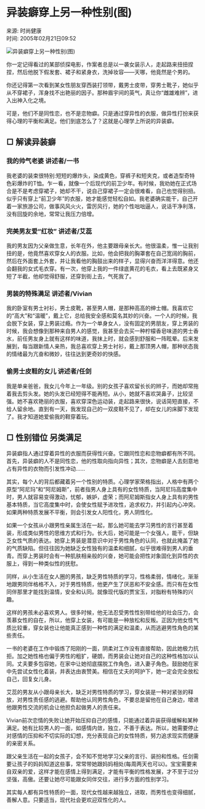 # 异装癖穿上另一种性别(图)
来源: 时尚健康  
时间: 2005年02月21日09:52  

![异装癖穿上另一种性别(图)](http://image2.sina.com.cn/lx/mt/2005-02-21/U765P8T1D140544F62DT20050221095231.jpg)

你一定记得看过的某部侦探电影，作案者总是以一袭女装示人，走起路来扭扭捏捏，然后他脱下假发套、裙子和紧身衣，洗掉妆容——天哪，他竟然是个男的。

你还记得第一次看到某女性朋友穿西装打领带，戴男士皮带，穿男士靴子，她似乎从不穿裙子，浑身找不出艳丽的因子。那种眉宇间的英气，真让你“雌雄难辨”，进入出神入化之境。

可是，他们不是同性恋，也不是恋物癖。只是通过穿异性的衣服，做异性打扮来获得心理的平衡和满足。他们到底怎么了？这就是心理学上所说的异装癖。

## □ 解读异装癖

### 我的帅气老婆 讲述者/一书

我老婆的装束很特别:短短的爆炸头，染成黄色，穿裤子和短夹克，或者造型奇特色彩爆炸的T恤。乍一看，就像一个后现代的前卫少年。有时候，我劝她在正式场合是不是考虑穿裙子，她却不干，说自己穿裙子一定会很难看，自己也觉得别扭。似乎只有穿上“前卫少年”的衣服，她才能感觉轻松自如。我老婆确实能干，自己开着一家旅游公司，做事风风火火，雷厉风行，她的个性咄咄逼人，说话干净利落，没有回旋的余地，常常让我压力倍增。

### 完美男友爱“红妆” 讲述者/艾蕊

我的男友因为父亲做生意，长年在外，他主要跟母亲长大。他很温柔，惟一让我别扭的是，他竟然喜欢穿女人的衣服。比如，他会把我的胸罩套在自己宽阔的胸前，然后在外面套上外套，并让我看他的胸鼓出来的样子，显得兴奋而洋洋得意。他还会翻我的女式毛衣穿。有一次，他穿上我的一件绿底黄花的毛衣，看上去既紧身又短了半截，他却觉得舒服，还穿到街上去，气死我了。

### 男装的特殊满足 讲述者/Vivian

我的卧室有男士衬衫，男士皮靴，甚至男人帽，是那种高高的绅士帽。我喜欢它的“高大”和“温暖”，戴上它，总给我安全感和莫名其妙的兴奋。一个人的时候，我会脱下女装，穿上男装过瘾。作为一个单身女人，没有固定的男朋友，穿上男装的时候，我会想像到那种来自男人的感觉，我甚至会去买一种柠檬香皂味道的男士香水，前任男友身上就有这样的味道，我抹上时，就会感到舒服和一阵眩晕。后来发展到，每当跟新情人亲热，我总喜欢穿上男士衬衫，戴上那顶男人帽，那种状态我的情绪最为亢奋和微妙，往往达到更奇妙的快感。

### 偷男士皮鞋的女儿 讲述者/任剑

我是单亲爸爸，我女儿今年上一年级。别的女孩子喜欢留长长的辫子，而她却常拖着我去剪头发。她的头发已经短得不能再短。从小，她就不喜欢哭鼻子，比较坚强。她不喜欢艳丽的衣服，喜欢穿深色运动装，走起路来很快，说话简短直接，不给人留余地。直到有一天，我发现自己的一双皮鞋不见了，却在女儿的床脚下发现了。我才知道她爱偷我的鞋穿着玩。

## □ 性别错位 另类满足

异装癖指人通过穿着异性的衣服而获得性兴奋。它跟同性恋和恋物癖都有所不同。首先，异装癖的人不是同性恋，他的性取向指向异性；其次，恋物癖是人去刻意地占有异性的衣物而引发性冲动……

其实，每个人的背后都藏着另一个性别的特质。心理学家荣格指出，人格中有两个原型“阿尼玛”和“阿尼姆斯”，前者指男人身上具有的女性特质，当阿尼玛高度集中时，男人就容易变得激动，忧郁，嫉妒，虚荣；而阿尼姆斯指女人身上具有的男性基本特质，当它高度集中时，会使女性赋予进攻性，追求权力，并引起内心冲突。如果两种特质发展不平衡，则会引发女人阳性化，男人阴性化。

如果一个女孩从小跟男性亲属生活在一起，那么她可能去学习男性的言行甚至着装，形成类似男性的思维方式和行为。长大后，她可能是一个女强人，能干，但缺乏女性气质的表达。她穿上男装是潜意识中对于男性角色的认同，也就此掩盖了她的气质缺陷。但往往因为她缺乏女性独有的温柔和细腻，似乎很难得到男人的垂青。而穿上男装时会有一种肌肤相亲般的兴奋，她可能会把性对象固化到异性的衣服上，得到一种类似性的抚慰。

同样，从小生活在女人圈的男孩，缺乏男性特质的学习，性格柔弱，情绪化，渐渐地跟男同伴格格不入，对于男性特质，他更产生了厌恶和不安全感。而只有在女性同伴那里才能找到温情，安全和认同。就像现代版的贾宝玉，对脂粉有特殊的兴趣。

这样的男孩未必喜欢男人。很多时候，他无法忍受男性性别带给他的社会压力，会羡慕女性的自在，所以，他穿上女装，有可能是一种放松和反叛。正因为他女性气质比较重，穿女装也让他能真正感到一种性的满足和温柔，从而逃避男性角色的某些责任。

一书的老婆在工作中锻炼了阳刚的一面，阴柔对工作没有直接帮助，因此她极力抗拒。加之她性格也偏于男性的粗犷，硬朗，而男装会让她对自己的这种性格加以认同。丈夫要多包容她，在家中让她彻底摆脱工作角色，进入妻子角色。鼓励她在家中先尝试女性化着装，并表达由衷赞美。相信在丈夫的呵护下，她一定会完全放松自己，回复女儿身。

艾蕊的男友从小跟母亲长大，缺乏对男性特质的学习，穿女装是一种对紧张的释放，对男性责任感的逃避。帮助他认同男性角色，不要总是留他在自己身边，增进他跟男性交流的机会让他担负起做男人的责任来。

Vivian前次恋情的失败让她开始压抑自己的感情，只能通过着异装获得缓解和某种满足。她有比较男人的一面，如感情内敛，独立，不善于表达。所以，她需要停止对感情的压抑和不切实际的幻想，充分表现自己的女性特质，努力追求现实而健康的亲密关系。

跟父亲生活在一起的女孩子，会不知不觉地学习父亲的言行、装扮和性格。任剑需要让孩子的妈妈知道这些事，常常带她跟妈妈相处(每周两天也可以)。宝宝需要来自双亲的爱，这样才能在感情上得到满足，才能有平衡的性格发展，才不至于过分坚强，高傲。还要让她尽可能跟女同伴交往，进行多方面的性别学习。

其实每人都有异性特质的一面，现代女性越来越独立，进取，而男性也变得细腻，善解人意。只要适当，现代社会更欢迎双性化的人。